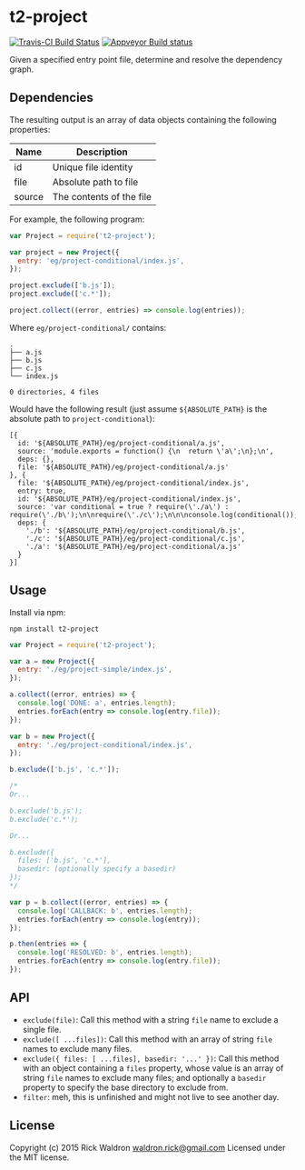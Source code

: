 # t2-project

[![Travis-CI Build Status](https://travis-ci.org/rwaldron/t2-project.svg?branch=master)](https://travis-ci.org/rwaldron/t2-project) 
[![Appveyor Build status](https://ci.appveyor.com/api/projects/status/5jc8y0v8qh59amaq/branch/master?svg=true)](https://ci.appveyor.com/project/rwaldron/t2-project/branch/master)



Given a specified entry point file, determine and resolve the dependency graph. 

## Dependencies

The resulting output is an array of data objects containing the following properties: 

| Name | Description |
| ---- | ----------- |
| id | Unique file identity |
| file | Absolute path to file |
| source | The contents of the file |


For example, the following program: 

```js
var Project = require('t2-project');

var project = new Project({
  entry: 'eg/project-conditional/index.js',
});

project.exclude(['b.js']);
project.exclude(['c.*']);

project.collect((error, entries) => console.log(entries));
```

Where `eg/project-conditional/` contains: 

```
.
├── a.js
├── b.js
├── c.js
└── index.js

0 directories, 4 files
```

Would have the following result (just assume `${ABSOLUTE_PATH}` is the absolute path to `project-conditional`):

```
[{
  id: '${ABSOLUTE_PATH}/eg/project-conditional/a.js',
  source: 'module.exports = function() {\n  return \'a\';\n};\n',
  deps: {},
  file: '${ABSOLUTE_PATH}/eg/project-conditional/a.js'
}, {
  file: '${ABSOLUTE_PATH}/eg/project-conditional/index.js',
  entry: true,
  id: '${ABSOLUTE_PATH}/eg/project-conditional/index.js',
  source: 'var conditional = true ? require(\'./a\') : require(\'./b\');\n\nrequire(\'./c\');\n\n\nconsole.log(conditional());\n',
  deps: {
    './b': '${ABSOLUTE_PATH}/eg/project-conditional/b.js',
    './c': '${ABSOLUTE_PATH}/eg/project-conditional/c.js',
    './a': '${ABSOLUTE_PATH}/eg/project-conditional/a.js'
  }
}]
```


## Usage

Install via npm: 

```
npm install t2-project
```

```js
var Project = require('t2-project');

var a = new Project({
  entry: './eg/project-simple/index.js',
});

a.collect((error, entries) => {
  console.log('DONE: a', entries.length);
  entries.forEach(entry => console.log(entry.file));
});

var b = new Project({
  entry: './eg/project-conditional/index.js',
});

b.exclude(['b.js', 'c.*']);

/*
Or...

b.exclude('b.js');
b.exclude('c.*');

Or... 

b.exclude({
  files: ['b.js', 'c.*'],
  basedir: (optionally specify a basedir)
});
*/

var p = b.collect((error, entries) => {
  console.log('CALLBACK: b', entries.length);
  entries.forEach(entry => console.log(entry));
});

p.then(entries => {
  console.log('RESOLVED: b', entries.length);
  entries.forEach(entry => console.log(entry.file));
});
```



## API

- `exclude(file)`: Call this method with a string `file` name to exclude a single file. 
- `exclude([ ...files])`: Call this method with an array of string `file` names to exclude many files. 
- `exclude({ files: [ ...files], basedir: '...' })`: Call this method with an object containing a `files` property, whose value is an array of string `file` names to exclude many files; and optionally a `basedir` property to specify the base directory to exclude from.
- `filter`: meh, this is unfinished and might not live to see another day. 



## License

Copyright (c) 2015 Rick Waldron <waldron.rick@gmail.com>
Licensed under the MIT license.
